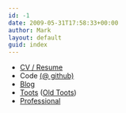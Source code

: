 ```yaml
---
id: -1
date: 2009-05-31T17:58:33+00:00
author: Mark
layout: default
guid: index
---
```

* [CV / Resume](https://cv-mark.allanson.org)
* Code [(@ github)](http://github.com/markallanson)
* [Blog](/blog)
* <a rel="me" href="https://hachyderm.io/@markallanson">Toots</a> (<a rel="me" href="https://mastodon.org.uk/@markallanson">Old Toots</a>)
* [Professional](http://uk.linkedin.com/in/markallanson)
